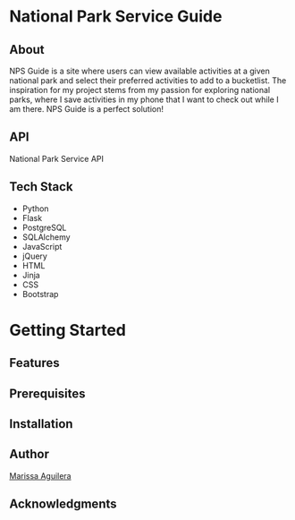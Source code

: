 # National Park Service Guide

## About
NPS Guide is a site where users can view available activities at a given national park and select their preferred activities to add to a bucketlist. The inspiration for my project stems from my passion for exploring national parks, where I save activities in my phone that I want to check out while I am there. NPS Guide is a perfect solution!

## API
National Park Service API

## Tech Stack 
* Python 
* Flask
* PostgreSQL
* SQLAlchemy
* JavaScript 
* jQuery
* HTML
* Jinja
* CSS
* Bootstrap

# Getting Started
## Features 
## Prerequisites

## Installation
## Author 
[Marissa Aguilera](https://www.linkedin.com/in/marissa-aguilera/)


## Acknowledgments
